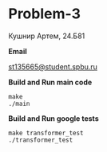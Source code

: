 # **Problem-3**

Кушнир Артем, 24.Б81 

**Email**

st135665@student.spbu.ru

**Build and Run main code**
```
make
./main
```
**Build and Run google tests**
```
make transformer_test
./transformer_test
```
